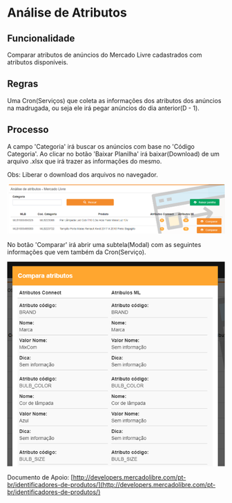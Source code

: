 # Análise de Atributos

## Funcionalidade

Comparar atributos de anúncios do Mercado Livre cadastrados com atributos disponíveis.

## Regras

Uma Cron\(Serviços\) que coleta as informações dos atributos dos anúncios na madrugada, ou seja ele irá pegar anúncios do dia anterior\(D - 1\).

## Processo

A campo 'Categoria' irá buscar os anúncios com base no 'Código Categoria'. Ao clicar no botão 'Baixar Planilha' irá baixar\(Download\) de um arquivo .xlsx que irá trazer as informações do mesmo.

Obs: Liberar o download dos arquivos no navegador.

![](../../.gitbook/assets/analise_de_atributos_1.png)

No botão 'Comparar' irá abrir uma subtela\(Modal\) com as seguintes informações que vem também da Cron\(Serviço\).

![](../../.gitbook/assets/analise_de_atributos_2.png)

Documento de Apoio: [http://developers.mercadolibre.com/pt-br/identificadores-de-produtos/](http://developers.mercadolibre.com/pt-br/identificadores-de-produtos/)

